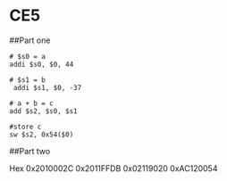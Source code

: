 CE5
===========

##Part one
``` 
# $s0 = a 
addi $s0, $0, 44   

# $s1 = b
 addi $s1, $0, -37 

# a + b = c
add $s2, $s0, $s1 

#store c
sw $s2, 0x54($0)    
```

##Part two

Hex
0x2010002C
0x2011FFDB
0x02119020
0xAC120054
